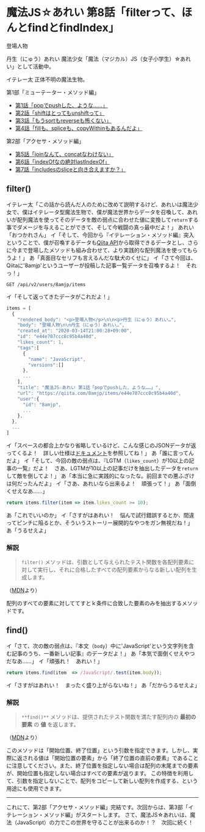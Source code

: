 # 魔法JS☆あれい 第8話「filterって、ほんとfindとfindIndex」

登場人物

丹生（にゅう）あれい
魔法少女「魔法（マジカル）JS（女子小学生）☆あれい」として活動中。

イテレー太
正体不明の魔法生物。

第1部「ミューテーター・メソッド編」
* [第1話「popでpushした、ような……」](https://qiita.com/8amjp/items/e44e707ccc8c95b4a40d)
* [第2話「shiftはとってもunshiftって」](https://qiita.com/8amjp/items/3fc1b2defd28ba1c2df3)
* [第3話「もうsortもreverseも怖くない」](https://qiita.com/8amjp/items/86f5294981fbebd3fe2d)
* [第4話「fillも、spliceも、copyWithinもあるんだよ」](https://qiita.com/8amjp/items/0741e35b70ea32711265)

第2部「アクセサ・メソッド編」
* [第5話「joinなんて、concatなわけない」](https://qiita.com/8amjp/items/229c41ad2146728abd89)
* [第6話「indexOfなの絶対lastIndexOf」](https://qiita.com/8amjp/items/f7e421722e419c1c0a7d)
* [第7話「includesのsliceと向き合えますか？」](https://qiita.com/8amjp/items/007ac192399225db3843)

## filter()

イテレー太「この話から読んだ人のために改めて説明するけど、あれいは魔法少女で、僕はイテレータ型魔法生物で、僕が魔法世界からデータを召喚して、あれいが配列魔法を使ってそのデータを敵の弱点に合わせた値に変換して`return`する事でダメージを与えることができて、そして今戦闘の真っ最中だよ！」
あれい「おつかれさん」
イ「そして、今回から『イテレーション・メソッド編』突入ということで、僕が召喚するデータも[Qiita API](https://qiita.com/api/v2/docs)から取得できるデータとし、さらに今まで登場したメソッドも組み合わせて、より実践的な配列魔法を使ってもらうよ！」
あ「真面目なセリフも言えるんだな駄犬のくせに」
イ「さて今回は、Qiitaに'8amjp'というユーザーが投稿した記事一覧データを召喚するよ！　それっ！」

```
GET /api/v2/users/8amjp/items
```

イ「そして返ってきたデータがこれだよ！」

```js
items = [
  {
    "rendered_body": "<p>登場人物</p>\n\n<p>丹生（にゅう）あれい…",
    "body": "登場人物\n\n丹生（にゅう）あれい…",
    "created_at": "2020-03-14T21:00:28+09:00",
    "id": "e44e707ccc8c95b4a40d",
    "likes_count": 1,
    "tags":[
      {
        "name": "JavaScript",
        "versions":[]
      },
      ...
    ],
    "title": "魔法JS☆あれい 第1話「popでpushした、ような……」",
    "url": "https://qiita.com/8amjp/items/e44e707ccc8c95b4a40d",
    "user":{
      "id": "8amjp",
      ...
    },
  },
  ...
]
```

イ「スペースの都合上かなり省略しているけど、こんな感じのJSONデータが返ってくるよ！　詳しい仕様は[ドキュメント](https://qiita.com/api/v2/docs#get-apiv2usersuser_iditems)を参照してね！」
あ「誰に言ってんだよ」
イ「そして、今回の敵の弱点は、『LGTM（`likes_count`）が10以上の記事の一覧』だよ！　さあ、LGTMが10以上の記事だけを抽出したデータを`return`して敵を倒してよ！」
あ「本当に急に実践的になったな。前回までの悪ふざけは何だったんだよ」
イ「さあ、あれいなら出来るよ！　頑張って！」
あ「面倒くせえなあ……」

```js
return items.filter(item => item.likes_count >= 10);
```

あ「これでいいのか」
イ「さすがはあれい！　悩んで試行錯誤するとか、間違ってピンチに陥るとか、そういうストーリー展開的なやつをガン無視だね！」
あ「うるせえよ」

### 解説

> `filter()` メソッドは、引数として与えられたテスト関数を各配列要素に対して実行し、それに合格したすべての配列要素からなる新しい配列を生成します。

（[MDN](https://developer.mozilla.org/ja/docs/Web/JavaScript/Reference/Global_Objects/Array/filter)より）

配列のすべての要素に対しててすとｋ条件に合致した要素のみを抽出するメソッドです。

## find()

イ「さて、次の敵の弱点は、『本文（`body`）中に'JavaScript'という文字列を含む記事のうち、一番新しい記事』のデータだよ！」
あ「本気で面倒くせえやつだなあ……」
イ「頑張れ！　あれい！」

```js
return items.find(item  => /JavaScript/.test(item.body));
```

イ「さすがはあれい！　まったく盛り上がらないね！」
あ「だからうるせえよ」

### 解説

> `**find()**` メソッドは、提供されたテスト関数を満たす配列内の **最初の要素** の **値** を返します。

（[MDN](https://developer.mozilla.org/ja/docs/Web/JavaScript/Reference/Global_Objects/Array/slice)より）

このメソッドは「開始位置、終了位置」という引数を指定できます。しかし、実際に返される値は「開始位置の要素」から「終了位置の直前の要素」であることに注意してください。また、終了位置を指定しない場合は配列の末尾までの要素が、開始位置も指定しない場合はすべての要素が返ります。
この特徴を利用して、引数を指定しないことで、配列をコピーして新しい配列を作成する、という用途にも使用できます。

----
これにて、第2部「アクセサ・メソッド編」完結です。次回からは、第3部「イテレーション・メソッド編」がスタートします。
さて、魔法JS☆あれいは、魔法（JavaScript）の力でこの世界を守ることが出来るのか！？　次回に続く！
<!--stackedit_data:
eyJoaXN0b3J5IjpbNzg4MjA5OTM0LDMyOTM5NDM5NCw5MTU0MD
QzOTUsMjExNzQ5ODEwMCwxOTc1ODMyNDQ2LC03NzMyNjk0NTAs
MzkxNjA1NjIzLC0xMjA5MzEyMTgsMTc3Nzg2NzE5NF19
-->